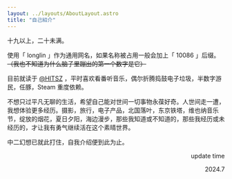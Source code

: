 ```yaml
---
layout: ../layouts/AboutLayout.astro
title: "自己紹介"
---
```


十九以上，二十未满。

使用「 longlin 」作为通用网名，如果名称被占用一般会加上「 10086 」后缀。~~（我也不知道为什么脑子里蹦出的第一个数字是它）~~

<!-- <div>
  <img src="/assets/dev.svg" class="sm:w-1/2 mx-auto" alt="coding dev illustration">
</div> -->

目前就读于 [@HITSZ](https://www.hitsz.edu.cn/index.html) ，平时喜欢看番听音乐，偶尔折腾捣鼓电子垃圾，半数字游民，任豚，Steam 重度依赖。

不想只过平凡无聊的生活，希望自己能对世间一切事物永葆好奇。人世间走一遭，我想体验更多经历。摄影，旅行，电子产品，北国落叶，东京铁塔，维也纳音乐节，绽放的烟花，夏日夕阳，海边漫步，那些我知道或不知道的，那些我经历或未经历的，才让我有勇气继续活在这个素晴世界。

中二幻想已就此打住，自我介绍便到此为止。

<p align=right><bold>update time</bold></p>
<p align=right><bold>2024.7</bold></p>

